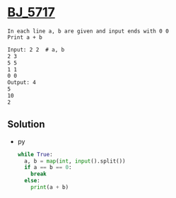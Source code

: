 # [BJ_5717](https://acmicpc.net/problem/5717)

```en
In each line a, b are given and input ends with 0 0
Print a + b
```

```txt
Input: 2 2  # a, b
2 3
5 5
1 1
0 0
Output: 4
5
10
2
```

## Solution

* py

  ```py
  while True:
    a, b = map(int, input().split())
    if a == b == 0:
      break
    else:
      print(a + b)
  ```
